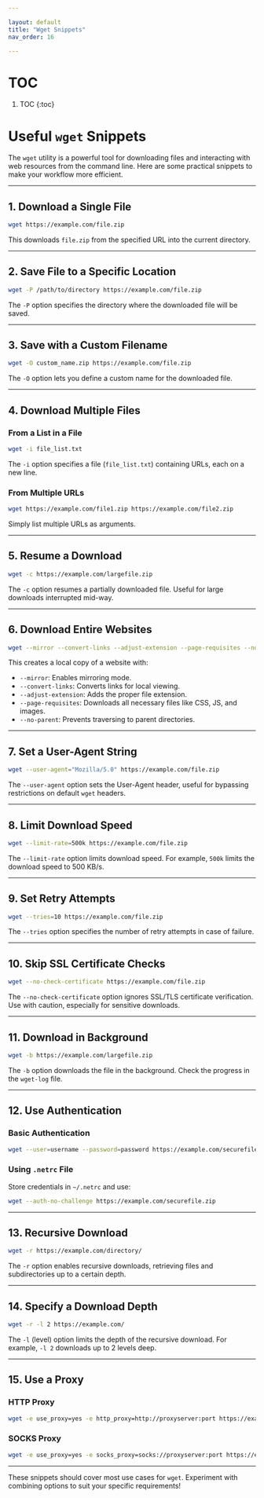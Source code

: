 ```yaml
---

layout: default
title: "Wget Snippets"
nav_order: 16

---
```


# TOC 

1. TOC 
{:toc}

# Useful `wget` Snippets

The `wget` utility is a powerful tool for downloading files and interacting with web resources from the command line. Here are some practical snippets to make your workflow more efficient.

---

## 1. Download a Single File

```bash
wget https://example.com/file.zip
```

This downloads `file.zip` from the specified URL into the current directory.

---

## 2. Save File to a Specific Location

```bash
wget -P /path/to/directory https://example.com/file.zip
```

The `-P` option specifies the directory where the downloaded file will be saved.

---

## 3. Save with a Custom Filename

```bash
wget -O custom_name.zip https://example.com/file.zip
```

The `-O` option lets you define a custom name for the downloaded file.

---

## 4. Download Multiple Files

### From a List in a File

```bash
wget -i file_list.txt
```

The `-i` option specifies a file (`file_list.txt`) containing URLs, each on a new line.

### From Multiple URLs

```bash
wget https://example.com/file1.zip https://example.com/file2.zip
```

Simply list multiple URLs as arguments.

---

## 5. Resume a Download

```bash
wget -c https://example.com/largefile.zip
```

The `-c` option resumes a partially downloaded file. Useful for large downloads interrupted mid-way.

---

## 6. Download Entire Websites

```bash
wget --mirror --convert-links --adjust-extension --page-requisites --no-parent https://example.com/
```

This creates a local copy of a website with:
- `--mirror`: Enables mirroring mode.
- `--convert-links`: Converts links for local viewing.
- `--adjust-extension`: Adds the proper file extension.
- `--page-requisites`: Downloads all necessary files like CSS, JS, and images.
- `--no-parent`: Prevents traversing to parent directories.

---

## 7. Set a User-Agent String

```bash
wget --user-agent="Mozilla/5.0" https://example.com/file.zip
```

The `--user-agent` option sets the User-Agent header, useful for bypassing restrictions on default `wget` headers.

---

## 8. Limit Download Speed

```bash
wget --limit-rate=500k https://example.com/file.zip
```

The `--limit-rate` option limits download speed. For example, `500k` limits the download speed to 500 KB/s.

---

## 9. Set Retry Attempts

```bash
wget --tries=10 https://example.com/file.zip
```

The `--tries` option specifies the number of retry attempts in case of failure.

---

## 10. Skip SSL Certificate Checks

```bash
wget --no-check-certificate https://example.com/file.zip
```

The `--no-check-certificate` option ignores SSL/TLS certificate verification. Use with caution, especially for sensitive downloads.

---

## 11. Download in Background

```bash
wget -b https://example.com/largefile.zip
```

The `-b` option downloads the file in the background. Check the progress in the `wget-log` file.

---

## 12. Use Authentication

### Basic Authentication

```bash
wget --user=username --password=password https://example.com/securefile.zip
```

### Using `.netrc` File

Store credentials in `~/.netrc` and use:

```bash
wget --auth-no-challenge https://example.com/securefile.zip
```

---

## 13. Recursive Download

```bash
wget -r https://example.com/directory/
```

The `-r` option enables recursive downloads, retrieving files and subdirectories up to a certain depth.

---

## 14. Specify a Download Depth

```bash
wget -r -l 2 https://example.com/
```

The `-l` (level) option limits the depth of the recursive download. For example, `-l 2` downloads up to 2 levels deep.

---

## 15. Use a Proxy

### HTTP Proxy

```bash
wget -e use_proxy=yes -e http_proxy=http://proxyserver:port https://example.com/file.zip
```

### SOCKS Proxy

```bash
wget -e use_proxy=yes -e socks_proxy=socks://proxyserver:port https://example.com/file.zip
```

---

These snippets should cover most use cases for `wget`. Experiment with combining options to suit your specific requirements!

